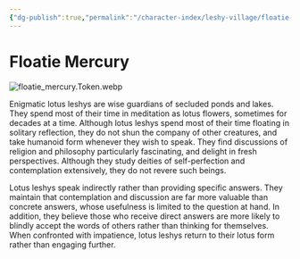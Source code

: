 ```yaml
---
{"dg-publish":true,"permalink":"/character-index/leshy-village/floatie-mercury/","title":"Floatie Mercury","tags":["JournalEntryPage","Leshy","NPC"]}
---
```


# Floatie Mercury
![floatie_mercury.Token.webp](/img/user/Voidbound%20token%20images/floatie_mercury.Token.webp)

Enigmatic lotus leshys are wise guardians of secluded ponds and lakes. They spend most of their time in meditation as lotus flowers, sometimes for decades at a time. Although lotus leshys spend most of their time floating in solitary reflection, they do not shun the company of other creatures, and take humanoid form whenever they wish to speak. They find discussions of religion and philosophy particularly fascinating, and delight in fresh perspectives. Although they study deities of self-perfection and contemplation extensively, they do not revere such beings.

Lotus leshys speak indirectly rather than providing specific answers. They maintain that contemplation and discussion are far more valuable than concrete answers, whose usefulness is limited to the question at hand. In addition, they believe those who receive direct answers are more likely to blindly accept the words of others rather than thinking for themselves. When confronted with impatience, lotus leshys return to their lotus form rather than engaging further.